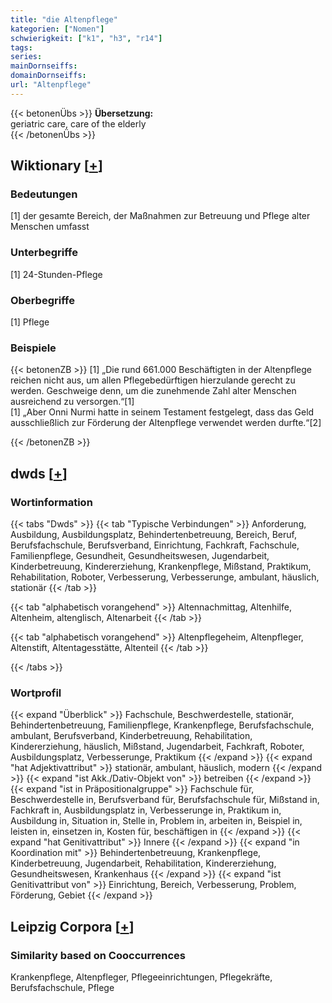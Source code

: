 ```yaml
---
title: "die Altenpflege"
kategorien: ["Nomen"]
schwierigkeit: ["k1", "h3", "r14"]
tags:
series:
mainDornseiffs:
domainDornseiffs:
url: "Altenpflege"
---
```


{{< betonenÜbs >}}
**Übersetzung:**  
geriatric care, care of the elderly  
{{< /betonenÜbs >}}

## Wiktionary [[+](https://de.wiktionary.org/wiki/Altenpflege)]

### Bedeutungen
[1] der gesamte Bereich, der Maßnahmen zur Betreuung und Pflege alter Menschen umfasst  

### Unterbegriffe
[1] 24-Stunden-Pflege  

### Oberbegriffe
[1] Pflege  

### Beispiele
{{< betonenZB >}}
[1] „Die rund 661.000 Beschäftigten in der Altenpflege reichen nicht aus, um allen Pflegebedürftigen hierzulande gerecht zu werden. Geschweige denn, um die zunehmende Zahl alter Menschen ausreichend zu versorgen.“[1]  
[1] „Aber Onni Nurmi hatte in seinem Testament festgelegt, dass das Geld ausschließlich zur Förderung der Altenpflege verwendet werden durfte.“[2]  

{{< /betonenZB >}}


## dwds [[+](https://www.dwds.de/wb/Altenpflege)]

### Wortinformation
{{< tabs "Dwds" >}}
{{< tab "Typische Verbindungen" >}}
Anforderung, Ausbildung, Ausbildungsplatz, Behindertenbetreuung, Bereich, Beruf, Berufsfachschule, Berufsverband, Einrichtung, Fachkraft, Fachschule, Familienpflege, Gesundheit, Gesundheitswesen, Jugendarbeit, Kinderbetreuung, Kindererziehung, Krankenpflege, Mißstand, Praktikum, Rehabilitation, Roboter, Verbesserung, Verbesserunge, ambulant, häuslich, stationär
{{< /tab >}}

{{< tab "alphabetisch vorangehend" >}}
Altennachmittag, Altenhilfe, Altenheim, altenglisch, Altenarbeit
{{< /tab >}}

{{< tab "alphabetisch vorangehend" >}}
Altenpflegeheim, Altenpfleger, Altenstift, Altentagesstätte, Altenteil
{{< /tab >}}

{{< /tabs >}}

### Wortprofil
{{< expand "Überblick" >}} Fachschule, Beschwerdestelle, stationär, Behindertenbetreuung, Familienpflege, Krankenpflege, Berufsfachschule, ambulant, Berufsverband, Kinderbetreuung, Rehabilitation, Kindererziehung, häuslich, Mißstand, Jugendarbeit, Fachkraft, Roboter, Ausbildungsplatz, Verbesserunge, Praktikum {{< /expand >}}
{{< expand "hat Adjektivattribut" >}} stationär, ambulant, häuslich, modern {{< /expand >}}
{{< expand "ist Akk./Dativ-Objekt von" >}} betreiben {{< /expand >}}
{{< expand "ist in Präpositionalgruppe" >}} Fachschule für, Beschwerdestelle in, Berufsverband für, Berufsfachschule für, Mißstand in, Fachkraft in, Ausbildungsplatz in, Verbesserunge in, Praktikum in, Ausbildung in, Situation in, Stelle in, Problem in, arbeiten in, Beispiel in, leisten in, einsetzen in, Kosten für, beschäftigen in {{< /expand >}}
{{< expand "hat Genitivattribut" >}} Innere {{< /expand >}}
{{< expand "in Koordination mit" >}} Behindertenbetreuung, Krankenpflege, Kinderbetreuung, Jugendarbeit, Rehabilitation, Kindererziehung, Gesundheitswesen, Krankenhaus {{< /expand >}}
{{< expand "ist Genitivattribut von" >}} Einrichtung, Bereich, Verbesserung, Problem, Förderung, Gebiet {{< /expand >}}

## Leipzig Corpora [[+](https://corpora.uni-leipzig.de/en/res?word=Altenpflege&corpusId=deu_newscrawl-public_2018)]


### Similarity based on Cooccurrences
Krankenpflege, Altenpfleger, Pflegeeinrichtungen, Pflegekräfte, Berufsfachschule, Pflege

